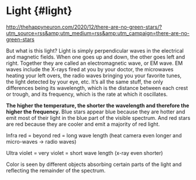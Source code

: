 # Light {#light}

http://thehappyneuron.com/2020/12/there-are-no-green-stars/?utm_source=rss&amp;utm_medium=rss&amp;utm_campaign=there-are-no-green-stars

But what is this light? Light is simply perpendicular waves in the electrical and magnetic fields. When one goes up and down, the other goes left and right. Together they are called an electromagnetic wave, or EM wave. EM waves include the X-rays fired at you by your doctor, the microwaves heating your left overs, the radio waves bringing you your favorite tunes, the light detected by your eye, etc. It’s all the same stuff, the only differences being its wavelength, which is the distance between each crest or trough, and its frequency, which is the rate at which it oscillates.

**The higher the temperature, the shorter the wavelength and therefore the higher the frequency.** Blue stars appear blue because they are hotter and emit most of their light in the blue part of the visible spectrum. And red stars are red because they are cooler and emit a majority of red light.

Infra red = beyond red = long wave length (heat camera even longer and micro-waves -&gt; radio waves)

Ultra violet = very violet = short wave length (x-ray even shorter)

Color is seen by different objects absorbing certain parts of the light and reflecting the remainder of the spectrum.